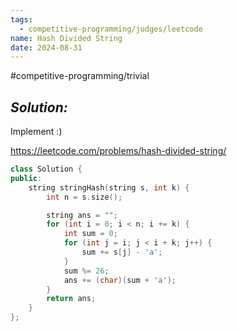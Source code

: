 ```yaml
---
tags:
  - competitive-programming/judges/leetcode
name: Hash Divided String
date: 2024-08-31
---
```

#competitive-programming/trivial 
## _Solution:_
Implement :)

https://leetcode.com/problems/hash-divided-string/
```cpp
class Solution {
public:
    string stringHash(string s, int k) {
        int n = s.size();

        string ans = "";
        for (int i = 0; i < n; i += k) {
            int sum = 0;
            for (int j = i; j < i + k; j++) {
                sum += s[j] - 'a';
            }
            sum %= 26;
            ans += (char)(sum + 'a');
        }
        return ans;
    }
};
```